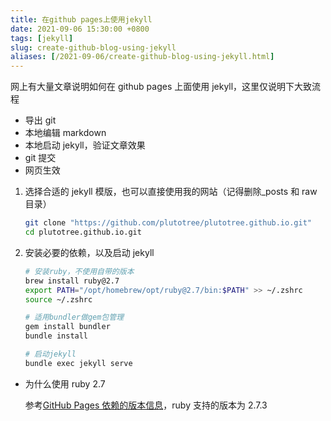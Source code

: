 ```yaml
---
title: 在github pages上使用jekyll
date: 2021-09-06 15:30:00 +0800
tags: [jekyll]
slug: create-github-blog-using-jekyll
aliases: [/2021-09-06/create-github-blog-using-jekyll.html]
---
```


网上有大量文章说明如何在 github pages 上面使用 jekyll，这里仅说明下大致流程

- 导出 git
- 本地编辑 markdown
- 本地启动 jekyll，验证文章效果
- git 提交
- 网页生效

1. 选择合适的 jekyll 模版，也可以直接使用我的网站（记得删除\_posts 和 raw 目录）

   ```bash
   git clone "https://github.com/plutotree/plutotree.github.io.git"
   cd plutotree.github.io.git
   ```

2. 安装必要的依赖，以及启动 jekyll

   ```bash
   # 安装ruby，不使用自带的版本
   brew install ruby@2.7
   export PATH="/opt/homebrew/opt/ruby@2.7/bin:$PATH" >> ~/.zshrc
   source ~/.zshrc

   # 适用bundler做gem包管理
   gem install bundler
   bundle install

   # 启动jekyll
   bundle exec jekyll serve
   ```

- 为什么使用 ruby 2.7

  参考[GitHub Pages 依赖的版本信息](https://pages.github.com/versions/)，ruby 支持的版本为 2.7.3
